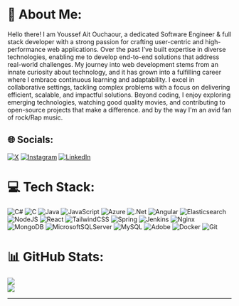 # 💫 About Me:
Hello there! I am Youssef Ait Ouchaour, a dedicated Software Engineer & full stack developer with a strong passion for crafting user-centric and high-performance web applications. Over the past I’ve built expertise in diverse technologies, enabling me to develop end-to-end solutions that address real-world challenges. My journey into web development stems from an innate curiosity about technology, and it has grown into a fulfilling career where I embrace continuous learning and adaptability. I excel in collaborative settings, tackling complex problems with a focus on delivering efficient, scalable, and impactful solutions. Beyond coding, I enjoy exploring emerging technologies, watching good quality movies, and contributing to open-source projects that make a difference. and by the way I'm an avid fan of rock/Rap music.


## 🌐 Socials:
[![X](https://img.shields.io/badge/X-black.svg?logo=X&logoColor=white)](https://x.com/Youssef42307276) [![Instagram](https://img.shields.io/badge/Instagram-%23E4405F.svg?logo=Instagram&logoColor=white)](https://instagram.com/ouchaour) [![LinkedIn](https://img.shields.io/badge/LinkedIn-%230077B5.svg?logo=linkedin&logoColor=white)](https://linkedin.com/in/youssef-ait-ouchaour-590a7a202)  

# 💻 Tech Stack:
![C#](https://img.shields.io/badge/c%23-%23239120.svg?style=for-the-badge&logo=csharp&logoColor=white) ![C](https://img.shields.io/badge/c-%2300599C.svg?style=for-the-badge&logo=c&logoColor=white) ![Java](https://img.shields.io/badge/java-%23ED8B00.svg?style=for-the-badge&logo=openjdk&logoColor=white) ![JavaScript](https://img.shields.io/badge/javascript-%23323330.svg?style=for-the-badge&logo=javascript&logoColor=%23F7DF1E) ![Azure](https://img.shields.io/badge/azure-%230072C6.svg?style=for-the-badge&logo=microsoftazure&logoColor=white) ![.Net](https://img.shields.io/badge/.NET-5C2D91?style=for-the-badge&logo=.net&logoColor=white) ![Angular](https://img.shields.io/badge/angular-%23DD0031.svg?style=for-the-badge&logo=angular&logoColor=white) ![Elasticsearch](https://img.shields.io/badge/elasticsearch-%230377CC.svg?style=for-the-badge&logo=elasticsearch&logoColor=white) ![NodeJS](https://img.shields.io/badge/node.js-6DA55F?style=for-the-badge&logo=node.js&logoColor=white) ![React](https://img.shields.io/badge/react-%2320232a.svg?style=for-the-badge&logo=react&logoColor=%2361DAFB) ![TailwindCSS](https://img.shields.io/badge/tailwindcss-%2338B2AC.svg?style=for-the-badge&logo=tailwind-css&logoColor=white) ![Spring](https://img.shields.io/badge/spring-%236DB33F.svg?style=for-the-badge&logo=spring&logoColor=white) ![Jenkins](https://img.shields.io/badge/jenkins-%232C5263.svg?style=for-the-badge&logo=jenkins&logoColor=white) ![Nginx](https://img.shields.io/badge/nginx-%23009639.svg?style=for-the-badge&logo=nginx&logoColor=white) ![MongoDB](https://img.shields.io/badge/MongoDB-%234ea94b.svg?style=for-the-badge&logo=mongodb&logoColor=white) ![MicrosoftSQLServer](https://img.shields.io/badge/Microsoft%20SQL%20Server-CC2927?style=for-the-badge&logo=microsoft%20sql%20server&logoColor=white) ![MySQL](https://img.shields.io/badge/mysql-4479A1.svg?style=for-the-badge&logo=mysql&logoColor=white) ![Adobe](https://img.shields.io/badge/adobe-%23FF0000.svg?style=for-the-badge&logo=adobe&logoColor=white) ![Docker](https://img.shields.io/badge/docker-%230db7ed.svg?style=for-the-badge&logo=docker&logoColor=white) ![Git](https://img.shields.io/badge/git-%23F05033.svg?style=for-the-badge&logo=git&logoColor=white)
# 📊 GitHub Stats:
![](https://github-readme-stats.vercel.app/api?username=ouchaour&theme=shadow_green&hide_border=false&include_all_commits=false&count_private=true)<br/>
![](https://github-readme-streak-stats.herokuapp.com/?user=ouchaour&theme=shadow_green&hide_border=false)<br/>

---

<!-- Proudly created with GPRM ( https://gprm.itsvg.in ) -->
